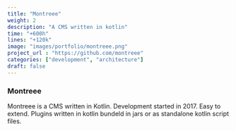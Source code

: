 ```yaml
---
title: "Montreee"
weight: 2
description: "A CMS written in kotlin"
time: "+600h"
lines: "+120k"
image: "images/portfolio/montreee.png"
project_url : "https://github.com/montreee"
categories: ["development", "architecture"]
draft: false
---
```


### Montreee

Montreee is a CMS written in Kotlin.
Development started in 2017.
Easy to extend.
Plugins written in kotlin bundeld in jars or as standalone kotlin script files.
